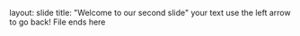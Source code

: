 layout: slide
title: "Welcome to our second slide"
your text
use the left arrow to go back!
File ends here
